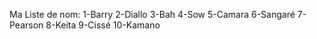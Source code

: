 Ma Liste de nom:
1-Barry
2-Diallo
3-Bah
4-Sow
5-Camara
6-Sangaré
7-Pearson
8-Keita
9-Cissé
10-Kamano

